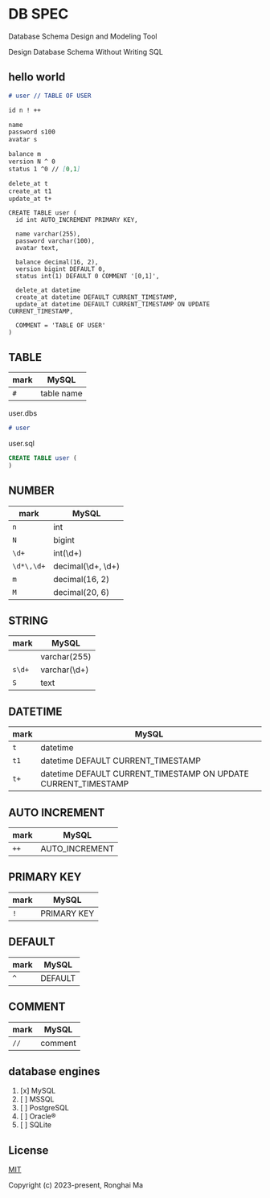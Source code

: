 # DB SPEC

Database Schema Design and Modeling Tool

Design Database Schema Without Writing SQL

## hello world

```markdown
# user // TABLE OF USER

id n ! ++

name
password s100
avatar s

balance m
version N ^ 0
status 1 ^0 // [0,1]

delete_at t
create_at t1
update_at t+
```

```mysql
CREATE TABLE user (
  id int AUTO_INCREMENT PRIMARY KEY,

  name varchar(255),
  password varchar(100),
  avatar text,

  balance decimal(16, 2),
  version bigint DEFAULT 0,
  status int(1) DEFAULT 0 COMMENT '[0,1]',

  delete_at datetime
  create_at datetime DEFAULT CURRENT_TIMESTAMP,
  update_at datetime DEFAULT CURRENT_TIMESTAMP ON UPDATE CURRENT_TIMESTAMP,

  COMMENT = 'TABLE OF USER'
)
```

## TABLE

mark | MySQL
-|-
`#` | table name

user.dbs

```markdown
# user
```

user.sql

```sql
CREATE TABLE user (
)
```

## NUMBER

mark | MySQL
-|-
`n` | int
`N` | bigint
`\d+` | int(\d+)
`\d*\,\d+` | decimal(\d+, \d+)
`m` | decimal(16, 2)
`M` | decimal(20, 6)

## STRING

mark | MySQL
-|-
| | varchar(255)
`s\d+` | varchar(\d+)
`S` | text

## DATETIME

mark | MySQL 
-|-
`t` | datetime
`t1` | datetime DEFAULT CURRENT_TIMESTAMP
`t+` | datetime DEFAULT CURRENT_TIMESTAMP ON UPDATE CURRENT_TIMESTAMP

## AUTO INCREMENT

mark | MySQL
-|-
`++` | AUTO_INCREMENT

## PRIMARY KEY

mark | MySQL
-|-
`!` | PRIMARY KEY

## DEFAULT

mark | MySQL
-|-
`^` | DEFAULT

## COMMENT

mark | MySQL
-|-
`//` | comment

## database engines

1. [x] MySQL
2. [ ] MSSQL
3. [ ] PostgreSQL
4. [ ] Oracle®
5. [ ] SQLite


## License

[MIT](https://opensource.org/licenses/MIT)

Copyright (c) 2023-present, Ronghai Ma
